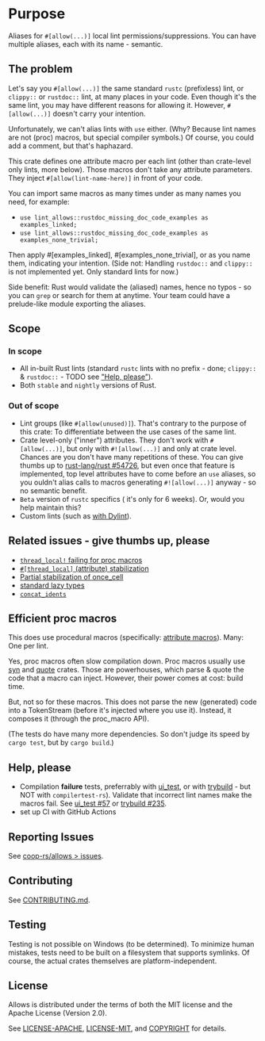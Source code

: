 # Purpose

Aliases for `#[allow(...)]` local lint permissions/suppressions. You can have multiple aliases, each
with its name - semantic.

## The problem

Let's say you `#[allow(...)]` the same standard `rustc` (prefixless) lint, or `clippy::` or
`rustdoc::` lint, at many places in your code. Even though it's the same lint, you may have
different reasons for allowing it. However, `#[allow(...)]` doesn't carry your intention.

Unfortunately, we can't alias lints with `use` either. (Why? Because lint names are not (proc)
macros, but special compiler symbols.) Of course, you could add a comment, but that's haphazard.

This crate defines one attribute macro per each lint (other than crate-level only lints, more
below). Those macros don't take any attribute parameters. They inject `#[allow(lint-name-here)]` in
front of your code.

You can import same macros as many times under as many names you need, for example:

- `use lint_allows::rustdoc_missing_doc_code_examples as examples_linked;`
- `use lint_allows::rustdoc_missing_doc_code_examples as examples_none_trivial;`

Then apply #[examples_linked], #[examples_none_trivial], or as you name them, indicating your
intention. (Side not: Handling `rustdoc::` and `clippy::` is not implemented yet. Only standard
lints for now.)

Side benefit: Rust would validate the (aliased) names, hence no typos - so you can `grep` or search
for them at anytime. Your team  could have a prelude-like module exporting the aliases.

## Scope

### In scope

- All in-built Rust lints (standard `rustc` lints with no prefix - done; `clippy::` & `rustdoc::` -
  TODO see ["Help, please"](#help-please)).
- Both `stable` and `nightly` versions of Rust.

### Out of scope

- Lint groups (like `#[allow(unused)]`). That's contrary to the purpose of this crate: To
  differentiate between the use cases of the same lint.
- Crate level-only ("inner") attributes. They don't work with `#[allow(...)]`, but only with
  `#![allow(...)]` and only at crate level. Chances are you don't have many repetitions of these.
  You can give thumbs up to [rust-lang/rust #54726](https://github.com/rust-lang/rust/issues/54726),
  but even once that feature is implemented, top level attributes have to come before an `use`
  aliases, so you ouldn't alias calls to macros generating `#![allow(...)]` anyway - so no semantic
  benefit.
- `Beta` version of `rustc` specifics ( it's only for 6 weeks). Or, would you help maintain this?
- Custom lints (such as [with
Dylint](https://blog.trailofbits.com/2021/11/09/write-rust-lints-without-forking-clippy/)).

## Related issues - give thumbs up, please

- [`thread_local!` failing for proc macros](https://github.com/rust-lang/rust/issues/66003)
- [`#[thread_local]` (attribute) stabilization](https://github.com/rust-lang/rust/issues/29594)
- [Partial stabilization of once_cell](https://github.com/rust-lang/rust/pull/105587)
- [standard lazy types](https://github.com/rust-lang/rfcs/pull/2788)
- [`concat_idents`](https://github.com/rust-lang/rust/issues/29599)

## Efficient proc macros

This does use procedural macros (specifically: [attribute
macros](https://doc.rust-lang.org/nightly/book/ch19-06-macros.html#attribute-like-macros)). Many:
One per lint.

Yes, proc macros often slow compilation down. Proc macros usually use
[syn](https://crates.io/crates/syn) and [quote](https://crates.io/crates/syn) crates. Those are
powerhouses, which parse & quote the code that a macro can inject. However, their power comes at
cost: build time.

But, not so for these macros. This does not parse the new (generated) code into a TokenStream
(before it's injected where you use it). Instead, it composes it (through the proc_macro API).

(The tests do have many more dependencies. So don't judge its speed by `cargo test`, but by `cargo
build`.)

## Help, please

- Compilation **failure** tests, preferrably with [ui_test](https://github.com/oli-obk/ui_test), or
  with [trybuild](https://github.com/dtolnay/trybuild) - but NOT with `compilertest-rs`). Validate
  that incorrect lint names make the macros fail. See [ui_test
  #57](https://github.com/oli-obk/ui_test/issues/57) or [trybuild
  #235](https://github.com/dtolnay/trybuild/issues/235).
- set up CI with GitHub Actions

## Reporting Issues

See [coop-rs/allows > issues](https://github.com/coop-rs/allows/issues).

## Contributing

See [CONTRIBUTING.md](CONTRIBUTING.md).

## Testing

Testing is not possible on Windows (to be determined). To minimize human mistakes, tests need to be
built on a filesystem that supports symlinks. Of course, the actual crates themselves are
platform-independent.

## License

Allows is distributed under the terms of both the MIT license and the Apache License (Version 2.0).

See [LICENSE-APACHE](LICENSE-APACHE), [LICENSE-MIT](LICENSE-MIT), and [COPYRIGHT](COPYRIGHT) for
details.
